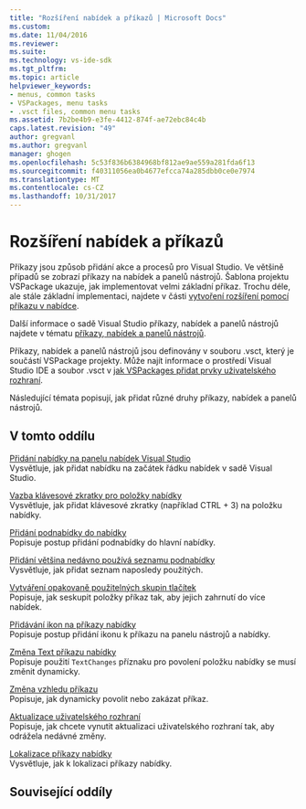 ```yaml
---
title: "Rozšíření nabídek a příkazů | Microsoft Docs"
ms.custom: 
ms.date: 11/04/2016
ms.reviewer: 
ms.suite: 
ms.technology: vs-ide-sdk
ms.tgt_pltfrm: 
ms.topic: article
helpviewer_keywords:
- menus, common tasks
- VSPackages, menu tasks
- .vsct files, common menu tasks
ms.assetid: 7b2be4b9-e3fe-4412-874f-ae72ebc84c4b
caps.latest.revision: "49"
author: gregvanl
ms.author: gregvanl
manager: ghogen
ms.openlocfilehash: 5c53f836b6384968bf812ae9ae559a281fda6f13
ms.sourcegitcommit: f40311056ea0b4677efcca74a285dbb0ce0e7974
ms.translationtype: MT
ms.contentlocale: cs-CZ
ms.lasthandoff: 10/31/2017
---
```

# <a name="extending-menus-and-commands"></a>Rozšíření nabídek a příkazů
Příkazy jsou způsob přidání akce a procesů pro Visual Studio. Ve většině případů se zobrazí příkazy na nabídek a panelů nástrojů. Šablona projektu VSPackage ukazuje, jak implementovat velmi základní příkaz. Trochu déle, ale stále základní implementaci, najdete v části [vytvoření rozšíření pomocí příkazu v nabídce](../extensibility/creating-an-extension-with-a-menu-command.md).  
  
 Další informace o sadě Visual Studio příkazy, nabídek a panelů nástrojů najdete v tématu [příkazy, nabídek a panelů nástrojů](../extensibility/internals/commands-menus-and-toolbars.md).  
  
 Příkazy, nabídek a panelů nástrojů jsou definovány v souboru .vsct, který je součástí VSPackage projekty. Může najít informace o prostředí Visual Studio IDE a soubor .vsct v [jak VSPackages přidat prvky uživatelského rozhraní](../extensibility/internals/how-vspackages-add-user-interface-elements.md).  
  
 Následující témata popisují, jak přidat různé druhy příkazy, nabídek a panelů nástrojů.  
  
## <a name="in-this-section"></a>V tomto oddílu  
 [Přidání nabídky na panelu nabídek Visual Studio](../extensibility/adding-a-menu-to-the-visual-studio-menu-bar.md)  
 Vysvětluje, jak přidat nabídku na začátek řádku nabídek v sadě Visual Studio.  
  
 [Vazba klávesové zkratky pro položky nabídky](../extensibility/binding-keyboard-shortcuts-to-menu-items.md)  
 Vysvětluje, jak přidat klávesové zkratky (například CTRL + 3) na položku nabídky.  
  
 [Přidání podnabídky do nabídky](../extensibility/adding-a-submenu-to-a-menu.md)  
 Popisuje postup přidání podnabídky do hlavní nabídky.  
  
 [Přidání většina nedávno používá seznamu podnabídky](../extensibility/adding-a-most-recently-used-list-to-a-submenu.md)  
 Vysvětluje, jak přidat seznam naposledy použitých.  
  
 [Vytváření opakovaně použitelných skupin tlačítek](../extensibility/creating-reusable-groups-of-buttons.md)  
 Popisuje, jak seskupit položky příkaz tak, aby jejich zahrnutí do více nabídek.  
  
 [Přidávání ikon na příkazy nabídky](../extensibility/adding-icons-to-menu-commands.md)  
 Popisuje postup přidání ikonu k příkazu na panelu nástrojů a nabídky.  
  
 [Změna Text příkazu nabídky](../extensibility/changing-the-text-of-a-menu-command.md)  
 Popisuje použití `TextChanges` příznaku pro povolení položku nabídky se musí změnit dynamicky.  
  
 [Změna vzhledu příkazu](../extensibility/changing-the-appearance-of-a-command.md)  
 Popisuje, jak dynamicky povolit nebo zakázat příkaz.  
  
 [Aktualizace uživatelského rozhraní](../extensibility/updating-the-user-interface.md)  
 Popisuje, jak chcete vynutit aktualizaci uživatelského rozhraní tak, aby odrážela nedávné změny.  
  
 [Lokalizace příkazy nabídky](../extensibility/localizing-menu-commands.md)  
 Vysvětluje, jak k lokalizaci příkazy nabídky.  
  
## <a name="related-sections"></a>Související oddíly
